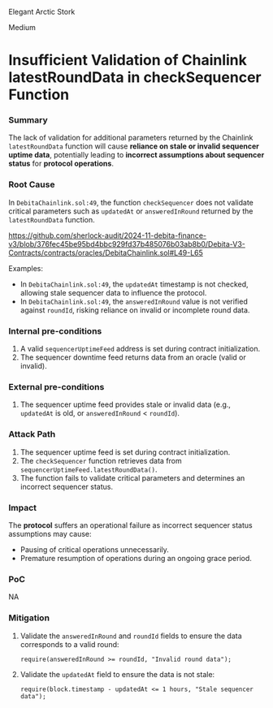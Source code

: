 Elegant Arctic Stork

Medium

# Insufficient Validation of Chainlink latestRoundData in checkSequencer Function

### Summary

The lack of validation for additional parameters returned by the Chainlink `latestRoundData` function will cause **reliance on stale or invalid sequencer uptime data**, potentially leading to **incorrect assumptions about sequencer status** for **protocol operations**.  


### Root Cause

In `DebitaChainlink.sol:49`, the function `checkSequencer` does not validate critical parameters such as `updatedAt` or `answeredInRound` returned by the `latestRoundData` function.  

https://github.com/sherlock-audit/2024-11-debita-finance-v3/blob/376fec45be95bd4bbc929fd37b485076b03ab8b0/Debita-V3-Contracts/contracts/oracles/DebitaChainlink.sol#L49-L65


Examples:  
- In `DebitaChainlink.sol:49`, the `updatedAt` timestamp is not checked, allowing stale sequencer data to influence the protocol.  
- In `DebitaChainlink.sol:49`, the `answeredInRound` value is not verified against `roundId`, risking reliance on invalid or incomplete round data.  




### Internal pre-conditions

1. A valid `sequencerUptimeFeed` address is set during contract initialization.  
2. The sequencer downtime feed returns data from an oracle (valid or invalid).  


### External pre-conditions

1. The sequencer uptime feed provides stale or invalid data (e.g., `updatedAt` is old, or `answeredInRound` < `roundId`).  

### Attack Path

1. The sequencer uptime feed is set during contract initialization.  
2. The `checkSequencer` function retrieves data from `sequencerUptimeFeed.latestRoundData()`.  
3. The function fails to validate critical parameters and determines an incorrect sequencer status.  

### Impact

The **protocol** suffers an operational failure as incorrect sequencer status assumptions may cause:  
- Pausing of critical operations unnecessarily.  
- Premature resumption of operations during an ongoing grace period.  

### PoC

NA

### Mitigation

1. Validate the `answeredInRound` and `roundId` fields to ensure the data corresponds to a valid round:  
   ```solidity
   require(answeredInRound >= roundId, "Invalid round data");
   ```  
2. Validate the `updatedAt` field to ensure the data is not stale:  
   ```solidity
   require(block.timestamp - updatedAt <= 1 hours, "Stale sequencer data");
   ```  
